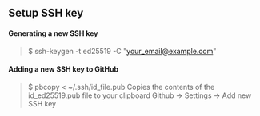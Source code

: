 ## Setup SSH key

#### Generating a new SSH key
> $ ssh-keygen -t ed25519 -C "your_email@example.com"

#### Adding a new SSH key to  GitHub
> $ pbcopy < ~/.ssh/id_file.pub
> Copies the contents of the id_ed25519.pub file to your clipboard
Github -> Settings -> Add new SSH key
